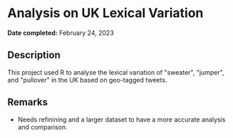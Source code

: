 <h1>Analysis on UK Lexical Variation</h1>

<b>Date completed:</b> February 24, 2023

<h2>Description</h2>
This project used R to analyse the lexical variation of "sweater", "jumper", and "pullover" in the UK based on geo-tagged tweets. 

<h2>Remarks</h2>

- Needs refinining and a larger dataset to have a more accurate analysis and comparison. 
